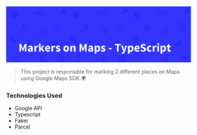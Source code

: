 ![Markers on Maps](./src/images/banner.png)

> This project is responsible for marking 2 different places on Maps using Google Maps SDK.🌍

### Technologies Used

- Google API
- Typescript
- Faker
- Parcel
